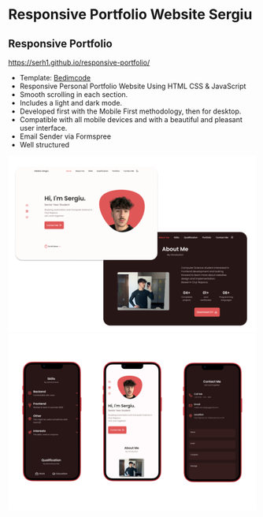 # Responsive Portfolio Website Sergiu
## Responsive Portfolio

https://serh1.github.io/responsive-portfolio/
- Template: [Bedimcode](https://www.youtube.com/c/Bedimcode)
- Responsive Personal Portfolio Website Using HTML CSS & JavaScript
- Smooth scrolling in each section.
- Includes a light and dark mode.
- Developed first with the Mobile First methodology, then for desktop.
- Compatible with all mobile devices and with a beautiful and pleasant user interface.
- Email Sender via Formspree
- Well structured

![preview img](preview.png)
![preview img](preview-2.jpg)

